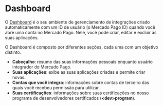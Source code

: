 # Dashboard
 
O [Dashboard](https://mercadopago[FAKER][URL][DOMAIN]/developers/panel) é o seu ambiente de gerenciamento de integrações criado automaticamente com um ID de usuário (o Mercado Pago ID) quando você abre uma conta no Mercado Pago. Nele, você pode criar, editar e excluir as suas aplicações.
 
O Dashboard é composto por diferentes seções, cada uma com um objetivo distinto.
 
* **Cabeçalho**: resumo das suas informações pessoais enquanto usuário integrador do Mercado Pago.
* **Suas aplicações**: exibe as suas aplicações criadas e permite criar novas.
* **Contas que você integra**: informações sobre contas de terceiro das quais você recebeu permissão para utilizar.
* **Suas certificações**: informações sobre suas certificações no nosso programa de desenvolvedores certificados (**&lt;dev&gt;program**).
